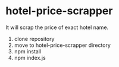 # hotel-price-scrapper

It will scrap the price of exact hotel name.

1. clone repository
2. move to hotel-price-scrapper directory
3. npm install
4. npm index.js
